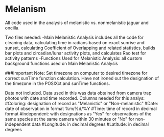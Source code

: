 # Melanism
All code used in the analysis of melanistic vs. nonmelanistic jaguar and oncilla. 

Two files needed:
  -Main Melanistic Analysis includes all the code for cleaning data, calculating time in radians based on exact sunrise and sunset, calculating Coefficient of Overlapping and related statistics, builds bar plots and circadian/lunar activity plots, and calculates Rao test for activity patterns
  -Functions Used for Melanistic Analysis: all custom background functions used on Main Melanistic Analysis
  
  
###Important Note: Set timezone on computer to desired timezone for correct sunTime function calculation. Have not ironed out the designation of the timezone in the POSIXct and sunTime functions. 

Data not included. Data used in this was data obtained from camera trap photos with date and time recorded. 
Columns needed for this analys:
  #Coloring: designation of record as "Melanistic" or "Non-melanistic"
  #Date: date of observation in format %m/%d/%Y
  #Time: time of record in decimal format
  #Independent: with designations  as "Yes" for observations of the same species at the same camera within 30 minutes or "No" for non-independent data
  #Longitude: in decimal degrees
  #Latitude: in decimal degrees

